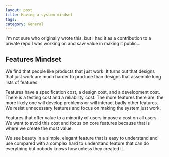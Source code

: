 ```yaml
---
layout: post
title: Having a system mindset
tags: 
category: General
---
```

I'm not sure who originally wrote this, but I had it as a contribution to a private repo I was working on and saw value in making it public...

## Features Mindset

We find that people like products that just work. It turns out that designs that just work are much harder to produce than designs that assemble long lists of features.

Features have a specification cost, a design cost, and a development cost. There is a testing cost and a reliability cost. The more features there are, the more likely one will develop problems or will interact badly other features. We resist unnecessary features and focus on making the system just work.

Features that offer value to a minority of users impose a cost on all users. We want to avoid this cost and focus on core features because that is where we create the most value.

We see beauty in a simple, elegant feature that is easy to understand and use compared with a complex hard to understand feature that can do everything but nobody knows how unless they created it.
